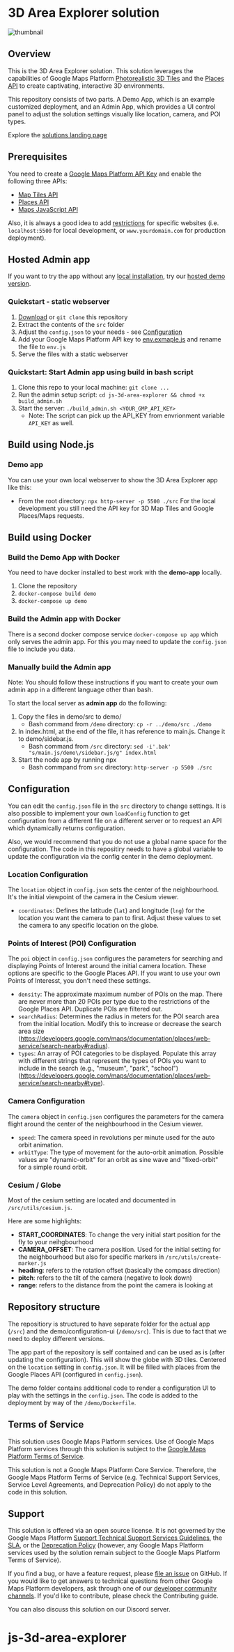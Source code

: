 # 3D Area Explorer solution

![thumbnail](./src/assets/readme_assets/area-explorer-4k.gif)

## Overview

This is the 3D Area Explorer solution. This solution leverages the capabilities of Google Maps Platform [Photorealistic 3D Tiles](https://developers.google.com/maps/documentation/tile/3d-tiles-overview) and the [Places API](https://developers.google.com/maps/documentation/places/web-service) to create captivating, interactive 3D environments.

This repository consists of two parts. A Demo App, which is an example customized deployment, and an Admin App, which provides a UI control panel to adjust the solution settings visually like location, camera, and POI types.

Explore the [solutions landing page](https://developers.google.com/maps/architecture/3d-area-explorer)

## Prerequisites

You need to create a <a href="https://console.cloud.google.com/google/maps-apis/credentials?utm_source=3d_area_explorer" target="_blank">Google Maps Platform API Key</a> and enable the following three APIs:
- <a href="https://console.cloud.google.com/marketplace/product/google/tile.googleapis.com?utm_source=3d_area_explorer" target="_blank">Map Tiles API</a>
- <a href="https://console.cloud.google.com/marketplace/product/google/places-backend.googleapis.com?utm_source=3d_area_explorer" target="_blank">Places API</a>
- <a href="https://console.cloud.google.com/marketplace/product/google/maps-backend.googleapis.com?utm_source=3d_area_explorer" target="_blank">Maps JavaScript API</a>

Also, it is always a good idea to add <a href="https://developers.google.com/maps/api-security-best-practices#restricting-api-keys" target="_blank">restrictions</a> for specific websites (i.e. `localhost:5500` for local development, or `www.yourdomain.com` for production deployment).

## Hosted Admin app

If you want to try the app without any [local installation](#local-development), try our [hosted demo version](https://goo.gle/3d-area-explorer-admin).

### Quickstart - static webserver

1. [Download](https://github.com/googlemaps-samples/js-3d-area-explorer/archive/refs/heads/main.zip) or `git clone` this repository
2. Extract the contents of the `src` folder
3. Adjust the `config.json` to your needs - see [Configuration](#Configuration)
4. Add your Google Maps Platform API key to [env.exmaple.js](src/env.exmaple.js) and rename the file to `env.js`
5. Serve the files with a static webserver

### Quickstart: Start Admin app using build in bash script

1. Clone this repo to your local machine: `git clone ...`
2. Run the admin setup script: `cd js-3d-area-explorer && chmod +x build_admin.sh`
3. Start the server: `./build_admin.sh <YOUR_GMP_API_KEY>`
    * Note: The script can pick up the API_KEY from envrionment variable `API_KEY` as well.


## Build using Node.js

### Demo app

You can  use your own local webserver to show the 3D Area Explorer app like this:

* From the root directory: `npx http-server -p 5500 ./src`
For the local development you still need the API key for 3D Map Tiles and Google Places/Maps requests.

## Build using Docker

### Build the Demo App with Docker

You need to have docker installed to best work with the **demo-app** locally.

1. Clone the repository
2. `docker-compose build demo`
3. `docker-compose up demo`

### Build the Admin app with Docker

There is a second docker compose service `docker-compose up app` which only serves the admin app. For this you may need to update the `config.json` file to include you data.

### Manually build the Admin app
Note: You should follow these instructions if you want to create your own admin app in a
different language other than bash.

To start the local server as **admin app** do the following:

1. Copy the files in demo/src to demo/
     * Bash command from `/demo` directory: `cp -r ../demo/src ./demo`
2. In index.html, at the end of the file, it has reference to main.js. Change it to demo/sidebar.js.
    * Bash command from `/src` directory: `sed -i'.bak' "s/main.js/demo\/sidebar.js/g" index.html`
3. Start the node app by running npx
    * Bash commpand from `src` directory: `http-server -p 5500 ./src`

## Configuration

You can edit the `config.json` file in the `src` directory to change settings. It is also possible to implement your own `loadConfig` function to get configuration from a different file on a different server or to request an API which dynamically returns configuration.

Also, we would recommend that you do not use a global name space for the configuration. The code in this repositiry needs to have a global variable to update the configuration via the config center in the demo deployment.

### Location Configuration

The `location` object in `config.json` sets the center of the neighbourhood. It's the initial viewpoint of the camera in the Cesium viewer.

- `coordinates`: Defines the latitude (`lat`) and longitude (`lng`) for the location you want the camera to pan to first. Adjust these values to set the camera to any specific location on the globe.

### Points of Interest (POI) Configuration

The `poi` object in `config.json` configures the parameters for searching and displaying Points of Interest around the initial camera location. These options are specific to the Google Places API. If you want to use your own Points of Interesst, you don't need these settings.

- `density`: The approximate maximum number of POIs on the map. There are never more than 20 POIs per type due to the restrictions of the Google Places API. Duplicate POIs are filtered out.
- `searchRadius`: Determines the radius in meters for the POI search area from the initial location. Modify this to increase or decrease the search area size (https://developers.google.com/maps/documentation/places/web-service/search-nearby#radius).
- `types`: An array of POI categories to be displayed. Populate this array with different strings that represent the types of POIs you want to include in the search (e.g., "museum", "park", "school") (https://developers.google.com/maps/documentation/places/web-service/search-nearby#type).

### Camera Configuration

The `camera` object in `config.json` configures the parameters for the camera flight around the center of the neighbourhood in the Cesium viewer.

- `speed`: The camera speed in revolutions per minute used for the auto orbit animation.
- `orbitType`: The type of movement for the auto-orbit animation. Possible values are "dynamic-orbit" for an orbit as sine wave and "fixed-orbit" for a simple round orbit.

### Cesium / Globe

Most of the cesium setting are located and documented in `/src/utils/cesium.js`.

Here are some highlights:

- **START_COORDINATES**: To change the very initial start position for the fly to your neihgbourhood
- **CAMERA_OFFSET**: The camera position. Used for the initial setting for the neighbourhood but also for specific markers in `/src/utils/create-marker.js`
- **heading**: refers to the rotation offset (basically the compass direction)
- **pitch**: refers to the tilt of the camera (negative to look down)
- **range**: refers to the distance from the point the camera is looking at

## Repository structure

The repositiory is structured to have separate folder for the actual app (`/src`) and the demo/configuration-ui (`/demo/src`). This is due to fact that we need to deploy different versions.

The app part of the repository is self contained and can be used as is (after updating the configuration). This will show the globe with 3D tiles. Centered on the `location` setting in `config.json`. It will be filled with places from the Google Places API (configured in `config.json`).

The demo folder contains additional code to render a configuration UI to play with the settings in the `config.json`. The code is added to the deployment by way of the `/demo/Dockerfile`.

## Terms of Service

This solution uses Google Maps Platform services. Use of Google Maps Platform services through this solution is subject to the [Google Maps Platform Terms of Service](https://cloud.google.com/maps-platform/terms).

This solution is not a Google Maps Platform Core Service. Therefore, the Google Maps Platform Terms of Service (e.g. Technical Support Services, Service Level Agreements, and Deprecation Policy) do not apply to the code in this solution.

## Support

This solution is offered via an open source license. It is not governed by the Google Maps Platform [Support Technical Support Services Guidelines](https://cloud.google.com/maps-platform/terms/tssg), the [SLA](https://cloud.google.com/maps-platform/terms/sla), or the [Deprecation Policy](https://cloud.google.com/maps-platform/terms) (however, any Google Maps Platform services used by the solution remain subject to the Google Maps Platform Terms of Service).

If you find a bug, or have a feature request, please [file an issue](https://github.com/googlemaps-samples/js-3d-area-explorer/issues) on GitHub. If you would like to get answers to technical questions from other Google Maps Platform developers, ask through one of our [developer community channels](https://developers.google.com/maps/developer-community). If you'd like to contribute, please check the Contributing guide.

You can also discuss this solution on our Discord server.
# js-3d-area-explorer
